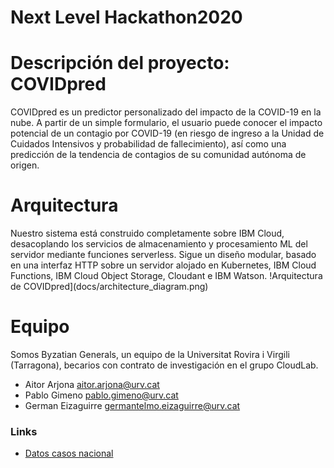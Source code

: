 # Next Level Hackathon2020

# Descripción del proyecto: COVIDpred
COVIDpred es un predictor personalizado del impacto de la COVID-19 en la nube. A partir de
un simple formulario, el usuario puede conocer el impacto potencial de un contagio por
COVID-19 (en riesgo de ingreso a la Unidad de Cuidados Intensivos y probabilidad de
fallecimiento), así como una predicción de la tendencia de contagios de su comunidad
autónoma de origen.

# Arquitectura
Nuestro sistema está construido completamente sobre IBM Cloud, desacoplando los servicios 
de almacenamiento y procesamiento ML del servidor mediante funciones serverless. Sigue un
diseño modular, basado en una interfaz HTTP sobre un servidor alojado en Kubernetes, 
IBM Cloud Functions, IBM Cloud Object Storage, Cloudant e IBM Watson.
!Arquitectura de COVIDpred](docs/architecture_diagram.png)

# Equipo
Somos Byzatian Generals, un equipo de la Universitat Rovira i Virgili (Tarragona), becarios
con contrato de investigación en el grupo CloudLab.
* Aitor Arjona aitor.arjona@urv.cat
* Pablo Gimeno pablo.gimeno@urv.cat
* German Eizaguirre germantelmo.eizaguirre@urv.cat

### Links
- [Datos casos nacional](https://datos.gob.es/es/catalogo/e05070101-evolucion-de-enfermedad-por-el-coronavirus-covid-19)

